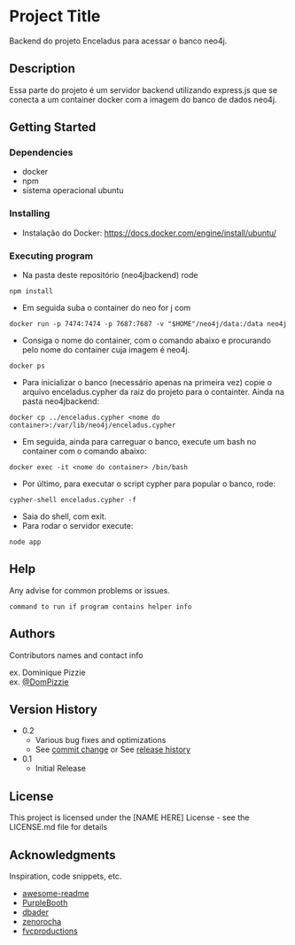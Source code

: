 # Project Title

Backend do projeto Enceladus para acessar o banco neo4j.

## Description

Essa parte do projeto é um servidor backend utilizando express.js que se conecta a um container docker com a imagem do banco de dados neo4j.

## Getting Started

### Dependencies

- docker
- npm
- sistema operacional ubuntu

### Installing

- Instalação do Docker: https://docs.docker.com/engine/install/ubuntu/

### Executing program

- Na pasta deste repositório (neo4jbackend) rode

```
npm install
```

- Em seguida suba o container do neo for j com

```
docker run -p 7474:7474 -p 7687:7687 -v "$HOME"/neo4j/data:/data neo4j
```

- Consiga o nome do container, com o comando abaixo e procurando pelo nome do container cuja imagem é neo4j.

```
docker ps
```

- Para inicializar o banco (necessário apenas na primeira vez) copie o arquivo enceladus.cypher da raiz do projeto para o containter. Ainda na pasta neo4jbackend:

```
docker cp ../enceladus.cypher <nome do container>:/var/lib/neo4j/enceladus.cypher
```

- Em seguida, ainda para carreguar o banco, execute um bash no container com o comando abaixo:

```
docker exec -it <nome do container> /bin/bash
```

- Por último, para executar o script cypher para popular o banco, rode:

```
cypher-shell enceladus.cypher -f
```

- Saia do shell, com exit.
- Para rodar o servidor execute:

```
node app
```

## Help

Any advise for common problems or issues.

```
command to run if program contains helper info
```

## Authors

Contributors names and contact info

ex. Dominique Pizzie  
ex. [@DomPizzie](https://twitter.com/dompizzie)

## Version History

- 0.2
  - Various bug fixes and optimizations
  - See [commit change]() or See [release history]()
- 0.1
  - Initial Release

## License

This project is licensed under the [NAME HERE] License - see the LICENSE.md file for details

## Acknowledgments

Inspiration, code snippets, etc.

- [awesome-readme](https://github.com/matiassingers/awesome-readme)
- [PurpleBooth](https://gist.github.com/PurpleBooth/109311bb0361f32d87a2)
- [dbader](https://github.com/dbader/readme-template)
- [zenorocha](https://gist.github.com/zenorocha/4526327)
- [fvcproductions](https://gist.github.com/fvcproductions/1bfc2d4aecb01a834b46)
